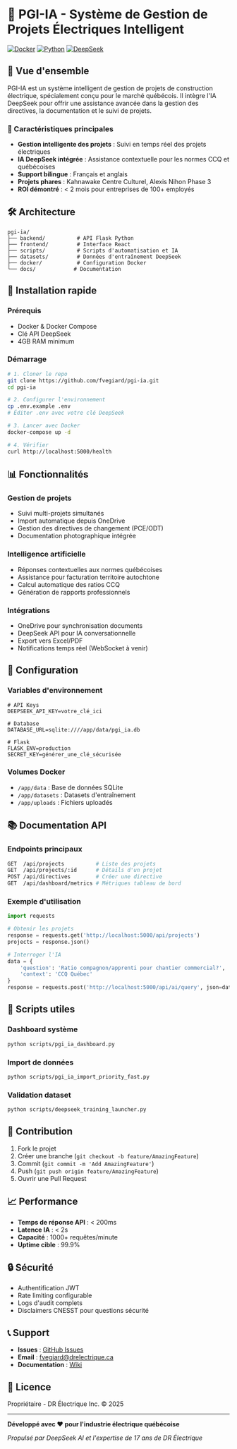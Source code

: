 # 🚀 PGI-IA - Système de Gestion de Projets Électriques Intelligent

[![Docker](https://img.shields.io/badge/docker-%230db7ed.svg?style=for-the-badge&logo=docker&logoColor=white)](https://www.docker.com/)
[![Python](https://img.shields.io/badge/python-3.12-blue.svg?style=for-the-badge&logo=python&logoColor=white)](https://www.python.org)
[![DeepSeek](https://img.shields.io/badge/DeepSeek-AI-purple.svg?style=for-the-badge)](https://deepseek.com)

## 🎯 Vue d'ensemble

PGI-IA est un système intelligent de gestion de projets de construction électrique, spécialement conçu pour le marché québécois. Il intègre l'IA DeepSeek pour offrir une assistance avancée dans la gestion des directives, la documentation et le suivi de projets.

### 🌟 Caractéristiques principales

- **Gestion intelligente des projets** : Suivi en temps réel des projets électriques
- **IA DeepSeek intégrée** : Assistance contextuelle pour les normes CCQ et québécoises
- **Support bilingue** : Français et anglais
- **Projets phares** : Kahnawake Centre Culturel, Alexis Nihon Phase 3
- **ROI démontré** : < 2 mois pour entreprises de 100+ employés

## 🛠️ Architecture

```
pgi-ia/
├── backend/          # API Flask Python
├── frontend/         # Interface React
├── scripts/          # Scripts d'automatisation et IA
├── datasets/         # Données d'entraînement DeepSeek
├── docker/           # Configuration Docker
└── docs/            # Documentation
```

## 🚀 Installation rapide

### Prérequis

- Docker & Docker Compose
- Clé API DeepSeek
- 4GB RAM minimum

### Démarrage

```bash
# 1. Cloner le repo
git clone https://github.com/fvegiard/pgi-ia.git
cd pgi-ia

# 2. Configurer l'environnement
cp .env.example .env
# Éditer .env avec votre clé DeepSeek

# 3. Lancer avec Docker
docker-compose up -d

# 4. Vérifier
curl http://localhost:5000/health
```

## 📊 Fonctionnalités

### Gestion de projets
- Suivi multi-projets simultanés
- Import automatique depuis OneDrive
- Gestion des directives de changement (PCE/ODT)
- Documentation photographique intégrée

### Intelligence artificielle
- Réponses contextuelles aux normes québécoises
- Assistance pour facturation territoire autochtone
- Calcul automatique des ratios CCQ
- Génération de rapports professionnels

### Intégrations
- OneDrive pour synchronisation documents
- DeepSeek API pour IA conversationnelle
- Export vers Excel/PDF
- Notifications temps réel (WebSocket à venir)

## 🔧 Configuration

### Variables d'environnement

```env
# API Keys
DEEPSEEK_API_KEY=votre_clé_ici

# Database
DATABASE_URL=sqlite:////app/data/pgi_ia.db

# Flask
FLASK_ENV=production
SECRET_KEY=générer_une_clé_sécurisée
```

### Volumes Docker

- `/app/data` : Base de données SQLite
- `/app/datasets` : Datasets d'entraînement
- `/app/uploads` : Fichiers uploadés

## 📚 Documentation API

### Endpoints principaux

```bash
GET  /api/projects          # Liste des projets
GET  /api/projects/:id      # Détails d'un projet
POST /api/directives        # Créer une directive
GET  /api/dashboard/metrics # Métriques tableau de bord
```

### Exemple d'utilisation

```python
import requests

# Obtenir les projets
response = requests.get('http://localhost:5000/api/projects')
projects = response.json()

# Interroger l'IA
data = {
    'question': 'Ratio compagnon/apprenti pour chantier commercial?',
    'context': 'CCQ Québec'
}
response = requests.post('http://localhost:5000/api/ai/query', json=data)
```

## 🧪 Scripts utiles

### Dashboard système
```bash
python scripts/pgi_ia_dashboard.py
```

### Import de données
```bash
python scripts/pgi_ia_import_priority_fast.py
```

### Validation dataset
```bash
python scripts/deepseek_training_launcher.py
```

## 🤝 Contribution

1. Fork le projet
2. Créer une branche (`git checkout -b feature/AmazingFeature`)
3. Commit (`git commit -m 'Add AmazingFeature'`)
4. Push (`git push origin feature/AmazingFeature`)
5. Ouvrir une Pull Request

## 📈 Performance

- **Temps de réponse API** : < 200ms
- **Latence IA** : < 2s
- **Capacité** : 1000+ requêtes/minute
- **Uptime cible** : 99.9%

## 🔒 Sécurité

- Authentification JWT
- Rate limiting configurable
- Logs d'audit complets
- Disclaimers CNESST pour questions sécurité

## 📞 Support

- **Issues** : [GitHub Issues](https://github.com/fvegiard/pgi-ia/issues)
- **Email** : fvegiard@drelectrique.ca
- **Documentation** : [Wiki](https://github.com/fvegiard/pgi-ia/wiki)

## 📄 Licence

Propriétaire - DR Électrique Inc. © 2025

---

**Développé avec ❤️ pour l'industrie électrique québécoise**

*Propulsé par DeepSeek AI et l'expertise de 17 ans de DR Électrique*